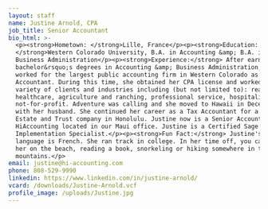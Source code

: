 ```yaml
---
layout: staff
name: Justine Arnold, CPA
job_title: Senior Accountant
bio_html: >-
  <p><strong>Hometown: </strong>Lille, France</p><p><strong>Education:
  </strong>Western Colorado University, B.A. in Accounting &amp; B.A. in
  Business Administration</p><p><strong>Experience:</strong> After earning her
  bachelor&rsquo;s degrees in Accounting &amp; Business Administration, Justine
  worked for the largest public accounting firm in Western Colorado as a Tax
  Accountant. During this time, she obtained her CPA license and worked with a
  variety of clients and industries including (but not limited to): real estate,
  healthcare, agriculture and ranching, professional service, hospitality and
  not-for-profit. Adventure was calling and she moved to Hawaii in December 2019
  with her husband. She continued her career as a Tax Accountant for a small
  Estate and Trust company in Honolulu. Justine now is a Senior Accountant with
  HiAccounting located in our Maui office. Justine is a Certified Sage Intacct
  Implementation Specialist.</p><p><strong>Fun Fact:</strong> Justine's native
  language is French. She ran track in college. In her time off, you can find
  her on the beach, reading a book, snorkeling or hiking somewhere in the
  mountains.</p>
email: justine@hi-accounting.com
phone: 808-529-9990
linkedin: https://www.linkedin.com/in/justine-arnold/
vcard: /downloads/Justine-Arnold.vcf
profile_image: /uploads/Justine.jpg
---
```


